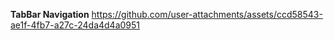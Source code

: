 **TabBar Navigation**
https://github.com/user-attachments/assets/ccd58543-ae1f-4fb7-a27c-24da4d4a0951

